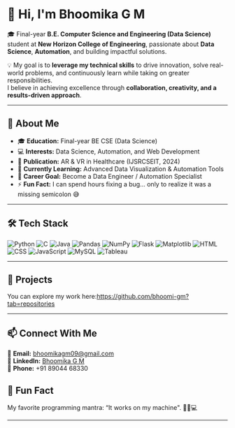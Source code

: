 # 👋 Hi, I'm Bhoomika G M  

🎓 Final-year **B.E. Computer Science and Engineering (Data Science)** student at **New Horizon College of Engineering**, passionate about **Data Science**, **Automation**, and building impactful solutions.  

💡 My goal is to **leverage my technical skills** to drive innovation, solve real-world problems, and continuously learn while taking on greater responsibilities.  
I believe in achieving excellence through **collaboration, creativity, and a results-driven approach**.  

---

## 📌 About Me  
- 🎓 **Education:** Final-year BE CSE (Data Science)  
- 💻 **Interests:** Data Science, Automation, and Web Development  
- 📄 **Publication:** AR & VR in Healthcare (IJSRCSEIT, 2024)  
- 🌱 **Currently Learning:** Advanced Data Visualization & Automation Tools  
- 🎯 **Career Goal:** Become a Data Engineer / Automation Specialist  
- ⚡ **Fun Fact:** I can spend hours fixing a bug… only to realize it was a missing semicolon 😅  

---

## 🛠 Tech Stack  
<span>
  <img src="https://img.shields.io/badge/Python-3776AB?style=for-the-badge&logo=python&logoColor=white" alt="Python" />
  <img src="https://img.shields.io/badge/C-00599C?style=for-the-badge&logo=c&logoColor=white" alt="C" />
  <img src="https://img.shields.io/badge/Java-007396?style=for-the-badge&logo=java&logoColor=white" alt="Java" />
  <img src="https://img.shields.io/badge/Pandas-150458?style=for-the-badge&logo=pandas&logoColor=white" alt="Pandas" />
  <img src="https://img.shields.io/badge/NumPy-013243?style=for-the-badge&logo=numpy&logoColor=white" alt="NumPy" />
  <img src="https://img.shields.io/badge/Flask-000000?style=for-the-badge&logo=flask&logoColor=white" alt="Flask" />
  <img src="https://img.shields.io/badge/Matplotlib-F37626?style=for-the-badge&logo=matplotlib&logoColor=white" alt="Matplotlib" />
  <img src="https://img.shields.io/badge/HTML-E34F26?style=for-the-badge&logo=html5&logoColor=white" alt="HTML" />
  <img src="https://img.shields.io/badge/CSS-1572B6?style=for-the-badge&logo=css3&logoColor=white" alt="CSS" />
  <img src="https://img.shields.io/badge/JavaScript-F7DF1E?style=for-the-badge&logo=javascript&logoColor=black" alt="JavaScript" />
  <img src="https://img.shields.io/badge/MySQL-4479A1?style=for-the-badge&logo=mysql&logoColor=white" alt="MySQL" />
  <img src="https://img.shields.io/badge/Tableau-E97627?style=for-the-badge&logo=tableau&logoColor=white" alt="Tableau" />
</span>


---

## 🚀 Projects  
You can explore my work here:https://github.com/bhoomi-gm?tab=repositories
 

---

## 📫 Connect With Me  
📧 **Email:** [bhoomikagm09@gmail.com](mailto:bhoomikagm09@gmail.com)  
💼 **LinkedIn:** [Bhoomika G M](https://www.linkedin.com/in/bhoomika-g-m-b598052a8/)  
📱 **Phone:** +91 89044 68330  

## 🎯 Fun Fact  
My favorite programming mantra: “It works on my machine". 🤷‍♀💻 

---


